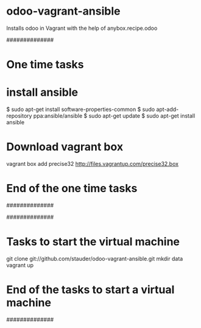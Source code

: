 # odoo-vagrant-ansible
Installs odoo in Vagrant with the help of anybox.recipe.odoo


##############
# One time tasks

# install ansible
$ sudo apt-get install software-properties-common
$ sudo apt-add-repository ppa:ansible/ansible
$ sudo apt-get update
$ sudo apt-get install ansible

# Download vagrant box
vagrant box add precise32 http://files.vagrantup.com/precise32.box

# End of the one time tasks
##############

##############
# Tasks to start the virtual machine

git clone git://github.com/stauder/odoo-vagrant-ansible.git
mkdir data
vagrant up

# End of the tasks to start a virtual machine
##############

